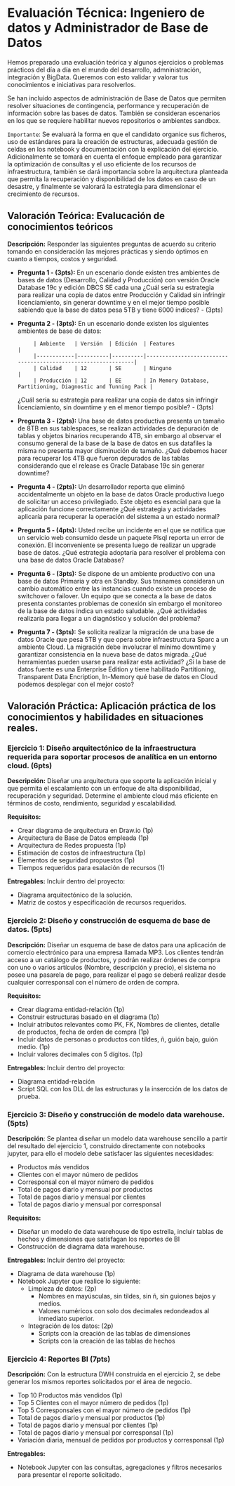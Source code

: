 # Evaluación Técnica: Ingeniero de datos y Administrador de Base de Datos
Hemos preparado una evaluación teórica y algunos ejercicios o problemas prácticos del día a día en el mundo del desarrollo, admninistración, integración y BigData. Queremos con esto validar y valorar tus conocimientos e iniciativas para resolverlos.

Se han incluido aspectos de administración de Base de Datos que permiten resolver situaciones de contingencia, performance y recuperación de información sobre las bases de datos. También se consideran escenarios en los que se requiere habilitar nuevos repositorios o ambientes sandbox.

`Importante`: Se evaluará la forma en que el candidato organice sus ficheros, uso de estándares para la creación de estructuras, adecuada gestión de celdas en los notebook y documentación con la explicación del ejercicio. Adicionalmente se tomará en cuenta el enfoque empleado para garantizar la optimización de consultas y el uso eficiente de los recursos de infraestructura, también se dará importancia sobre la arquitectura planteada que permita la recuperación y disponibilidad de los datos en caso de un desastre, y finalmente se valorará la estrategia para dimensionar el crecimiento de recursos.


## Valoración Teórica: Evalucación de conocimientos teóricos
**Descripción:** Responder las siguientes preguntas de acuerdo su criterio tomando en consideración las mejores prácticas y siendo óptimos en cuanto a tiempos, costos y seguridad.

 - **Pregunta 1 - (3pts):** En un escenario donde existen tres ambientes de bases de datos (Desarrollo, Calidad y Producción) con versión Oracle Database 19c y edición DBCS SE cada una ¿Cuál sería su estrategia para realizar una copia de datos entre Producción y Calidad sin infringir licenciamiento, sin generar downtime y en el mejor tiempo posible sabiendo que la base de datos pesa 5TB y tiene 6000 índices? - (3pts)

 - **Pregunta 2 - (3pts):** En un escenario donde existen los siguientes ambientes de base de datos: 

            | Ambiente   | Versión  | Edición  | Features                                                      |
            |------------|----------|----------|---------------------------------------------------------------|
            | Calidad    | 12       | SE       | Ninguno                                                       |
            | Producción | 12       | EE       | In Memory Database, Partitioning, Diagnostic and Tunning Pack |
            
    ¿Cuál sería su estrategia para realizar una copia de datos sin infringir licenciamiento, sin downtime y en el menor tiempo posible? - (3pts)

 - **Pregunta 3 - (2pts):** Una base de datos productiva presenta un tamaño de 8TB en sus tablespaces, se realizan actividades de depuración de tablas y objetos binarios recuperando 4TB, sin embargo al observar el consumo general de la base de la base de datos en sus datafiles la misma no presenta mayor disminución de tamaño. ¿Qué debemos hacer para recuperar los 4TB que fueron depurados de las tablas considerando que el release es Oracle Database 19c sin generar downtime? 

 - **Pregunta 4 - (2pts):** Un desarrollador reporta que eliminó accidentalmente un objeto en la base de datos Oracle productiva luego de solicitar un acceso privilegiado. Este objeto es esencial para que la aplicación funcione correctamente ¿Qué estrategia y actividades aplicaría para recuperar la operación del sistema a un estado normal? 

 - **Pregunta 5 - (4pts):** Usted recibe un incidente en el que se notifica que un servicio web consumido desde un paquete Plsql reporta un error de conexión. El inconveniente se presenta luego de realizar un upgrade base de datos. ¿Qué estrategia adoptaría para resolver el problema con una base de datos Oracle Database? 

 - **Pregunta 6 - (3pts):** Se dispone de un ambiente productivo con una base de datos Primaria y otra en Standby. Sus tnsnames consideran un cambio automático entre las instancias cuando existe un proceso de switchover o failover. Un equipo que se conecta a la base de datos presenta constantes problemas de conexión sin embargo el monitoreo de la base de datos indica un estado saludable. ¿Qué actividades realizaría para llegar a un diagnóstico y solución del problema? 

 - **Pregunta 7 - (3pts):** Se solicita realizar la migración de una base de datos Oracle que pesa 5TB y que opera sobre infraestructura Sparc a un ambiente Cloud. La migración debe involucrar el mínimo downtime y garantizar consistencia en la nueva base de datos migrada.  ¿Qué herramientas pueden usarse para realizar esta actividad? ¿Si la base de datos fuente es una Enterprise Edition y tiene habilitado Partitioning, Transparent Data Encription, In-Memory qué base de datos en Cloud podemos desplegar con el mejor costo? 


## Valoración Práctica: Aplicación práctica de los conocimientos y habilidades en situaciones reales. 

### Ejercicio 1: Diseño arquitectónico de la infraestructura requerida para soportar procesos de analítica en un entorno cloud. (6pts)
**Descripción:** Diseñar una arquitectura que soporte la aplicación inicial y que permita el escalamiento con un enfoque de alta disponibilidad, recuperación y seguridad. Determine el ambiente cloud más eficiente en términos de costo, rendimiento, seguridad y escalabilidad.

**Requisitos:**
- Crear diagrama de arquitectura en Draw.io (1p)
- Arquitectura de Base de Datos empleada (1p)
- Arquitectura de Redes propuesta (1p)
- Estimación de costos de infraestructura (1p)
- Elementos de seguridad propuestos (1p)
- Tiempos requeridos para esalación de recursos (1)

**Entregables:**
Incluir dentro del proyecto:
- Diagrama arquitectónico de la solución.
- Matriz de costos y especificación de recursos requeridos.


### Ejercicio 2: Diseño y construcción de esquema de base de datos. (5pts)
**Descripción:** Diseñar un esquema de base de datos para una aplicación de comercio electrónico para una empresa llamada MP3. Los clientes tendrán acceso a un catálogo de productos, y podrán realizar órdenes de compra con uno o varios artículos (Nombre, descripción y precio), el sistema no posee una pasarela de pago, para realizar el pago se deberá realizar desde cualquier corresponsal con el número de orden de compra.

**Requisitos:**
- Crear diagrama entidad-relación (1p)
- Construir estructuras basado en el diagrama (1p)
- Incluir atributos relevantes como PK, FK, Nombres de clientes, detalle de productos, fecha de orden de compra (1p)
- Incluir datos de personas o productos con tildes, ñ, guión bajo, guión medio. (1p)
- Incluir valores decimales con 5 dígitos. (1p)

**Entregables:**
Incluir dentro del proyecto:
- Diagrama entidad-relación
- Script SQL con los DLL de las estructuras y la insercción de los datos de prueba.


### Ejercicio 3: Diseño y construcción de modelo data warehouse. (5pts)
**Descripción**: Se plantea diseñar un modelo data warehouse sencillo a partir del resultado del ejercicio 1, construido directamente con notebooks jupyter, para ello el modelo debe satisfacer las siguientes necesidades:
- Productos más vendidos
- Clientes con el mayor número de pedidos
- Corresponsal con el mayor número de pedidos
- Total de pagos diario y mensual por productos
- Total de pagos diario y mensual por clientes
- Total de pagos diario y mensual por corresponsal

**Requisitos:**
- Diseñar un modelo de data warehouse de tipo estrella, incluir tablas de hechos y dimensiones que satisfagan los reportes de BI
- Construcción de diagrama data warehouse.

**Entregables:**
Incluir dentro del proyecto:
- Diagrama de data warehouse (1p)
- Notebook Jupyter que realice lo siguiente:
    - Limpieza de datos: (2p)
        - Nombres en mayúsculas, sin tildes, sin ñ, sin guiones bajos y medios.
        - Valores numéricos con solo dos decimales redondeados al inmediato superior.
    - Integración de los datos: (2p)
        - Scripts con la creación de las tablas de dimensiones
        - Scripts con la creación de las tablas de hechos


### Ejercicio 4: Reportes BI (7pts)
**Descripción:** Con la estructura DWH construida en el ejercicio 2, se debe generar los mismos reportes solicitados por el área de negocio.
- Top 10 Productos más vendidos (1p)
- Top 5 Clientes con el mayor número de pedidos (1p)
- Top 5 Corresponsales con el mayor número de pedidos (1p)
- Total de pagos diario y mensual por productos (1p)
- Total de pagos diario y mensual por clientes (1p)
- Total de pagos diario y mensual por corresponsal (1p)
- Variación diaria, mensual de pedidos por productos y corresponsal (1p)

**Entregables:**
- Notebook Jupyter con las consultas, agregaciones y filtros necesarios para presentar el reporte solicitado. 